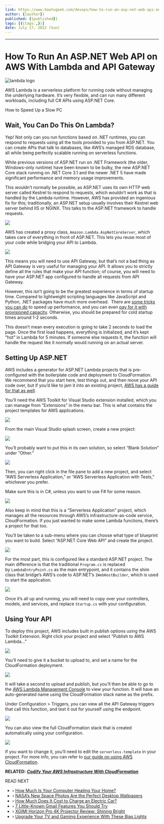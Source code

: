 ```yaml
---
link: https://www.howtogeek.com/devops/how-to-run-an-asp-net-web-api-on-aws-with-lambda-and-api-gateway/
author: {{author}}
published: {{published}}
tags: [{{tags:,}}]
date: July 17, 2022 (Sun)
---
```


---
# How To Run An ASP.NET Web API on AWS With Lambda and API Gateway
![lambda logo](https://www.howtogeek.com/wp-content/uploads/csit/2019/06/58095fd3.png?width=1198&trim=1,1&bg-color=000&pad=1,1)

AWS Lambda is a serverless platform for running code without managing the underlying hardware. It’s very flexible, and can run many different workloads, including full C# APIs using ASP.NET Core.

How to Speed Up a Slow PC


## Wait, You Can Do This On Lambda?

Yep! Not only can you run functions based on .NET runtimes, you can respond to requests using all the tools provided to you from ASP.NET. You can create APIs that talk to databases, like AWS’s managed RDS database, all while being perfectly scalable running on serverless functions.

While previous versions of ASP.NET run on .NET Framework (the older, Windows-only runtime) have been known to be bulky, the new ASP.NET Core stack running on .NET Core 3.1 and the newer .NET 5 have made significant performance and memory usage improvements.

This wouldn’t normally be possible, as ASP.NET uses its own HTTP web server called Kestrel to respond to requests, which wouldn’t work as that is handled by the Lambda runtime. However, AWS has provided an ingenious fix for this; traditionally, an ASP.NET setup usually involves their Kestrel web server behind IIS or NGINX. This talks to the ASP.NET framework to handle requests.

![](https://www.howtogeek.com/wp-content/uploads/csit/2021/07/06d33702.png?trim=1,1&bg-color=000&pad=1,1)

AWS has created a proxy class, `Amazon.Lambda.AspNetCoreServer`, which takes care of everything in front of ASP.NET. This lets you reuse most of your code while bridging your API to Lambda.

![](https://www.howtogeek.com/wp-content/uploads/csit/2021/07/2a11f4e8.png?trim=1,1&bg-color=000&pad=1,1)

This means you will need to use API Gateway, but that’s not a bad thing as API Gateway is very useful for managing your API. It allows you to strictly define all the rules that make your API function; of course, you will need to have your ASP.NET app configured to handle all requests from API Gateway.

However, this isn’t going to be the greatest experience in terms of startup time. Compared to lightweight scripting languages like JavaScript and Python, .NET packages have much more overhead.  There are [some tricks you can do](https://medium.com/slalom-build/solving-cold-starts-on-aws-lambda-when-using-dotnet-core-51f244f08f60) to speed up performance, and you can even [pay for it with provisioned capacity](https://aws.amazon.com/blogs/compute/new-for-aws-lambda-predictable-start-up-times-with-provisioned-concurrency/?tag=hotoge-20). Otherwise, you should be prepared for cold startup times around 1-2 seconds.

This doesn’t mean every execution is going to take 2 seconds to load the page. Once the first load happens, everything is initialized, and it’s kept “hot” in Lambda for 5 minutes. If someone else requests it, the function will handle the request like it normally would running on an actual server.

## Setting Up ASP.NET

AWS includes a generator for ASP.NET Lambda projects that is pre-configured with the boilerplate code and deployment to CloudFormation. We recommend that you start here, test things out, and then move your API code over, but if you’d like to jam it into an existing project, [AWS has a guide for that as well](https://aws.amazon.com/blogs/developer/net-core-3-0-on-lambda-with-aws-lambdas-custom-runtime/?tag=hotoge-20).

You’ll need the AWS Toolkit for Visual Studio extension installed, which you can manage from “Extensions” in the menu bar. This is what contains the project templates for AWS applications.

![](https://www.howtogeek.com/pagespeed_static/1.JiBnMqyl6S.gif)

From the main Visual Studio splash screen, create a new project:

![](https://www.howtogeek.com/pagespeed_static/1.JiBnMqyl6S.gif)

You’ll probably want to put this in its own solution, so select “Blank Solution” under “Other.”

![](https://www.howtogeek.com/pagespeed_static/1.JiBnMqyl6S.gif)

Then, you can right click in the file pane to add a new project, and select “AWS Serverless Application,” or “AWS Serverless Application with Tests,” whichever you prefer.

Make sure this is in C#, unless you want to use F# for some reason.

![](https://www.howtogeek.com/wp-content/uploads/csit/2021/07/901dcb3e.png?trim=1,1&bg-color=000&pad=1,1)

Also keep in mind that this is a “Serverless Application” project, which manages all the resources through AWS’s infrastructure-as-code service, CloudFormation. If you just wanted to make some Lambda functions, there’s a project for that too.

You’ll be taken to a sub-menu where you can choose what type of blueprint you want to build. Select “ASP.NET Core Web API” and create the project.

![](https://www.howtogeek.com/wp-content/uploads/csit/2021/07/cc1fdb6b.png?trim=1,1&bg-color=000&pad=1,1)

For the most part, this is configured like a standard ASP.NET project. The main difference is that the traditional `Program.cs` is replaced by `LambdaEntryPoint.cs` as the main entrypoint, and it contains the shim class that bridge’s AWS’s code to ASP.NET’s `IWebHostBuilder`, which is used to start the application.

![](https://www.howtogeek.com/wp-content/uploads/csit/2021/07/a09bcf20.png?trim=1,1&bg-color=000&pad=1,1)

Once it’s all up and running, you will need to copy over your controllers, models, and services, and replace `Startup.cs` with your configuration.

## Using Your API

To deploy this project, AWS includes built in publish options using the AWS Toolkit Extension. Right click your project and select “Publish to AWS Lambda…”

![](https://www.howtogeek.com/wp-content/uploads/csit/2021/07/6b4fd909.png?trim=1,1&bg-color=000&pad=1,1)

You’ll need to give it a bucket to upload to, and set a name for the CloudFormation deployment.

![](https://www.howtogeek.com/wp-content/uploads/csit/2021/07/e21e02be.png?trim=1,1&bg-color=000&pad=1,1)

It will take a second to upload and publish, but you’ll then be able to go to the [AWS Lambda Management Console](https://console.aws.amazon.com/lambda/home?tag=hotoge-20) to view your function. It will have an auto-generated name using the CloudFormation stack name as the prefix.

Under Configuration > Triggers, you can view all the API Gateway triggers that call this function, and test it out for yourself using the endpoint.

![](https://www.howtogeek.com/wp-content/uploads/csit/2021/07/fe6d014c.png?trim=1,1&bg-color=000&pad=1,1)

You can also view the full CloudFormation stack that is created automatically using your configuration.

![](https://www.howtogeek.com/pagespeed_static/1.JiBnMqyl6S.gif)

If you want to change it, you’ll need to edit the `serverless.template` in your project. For more info, you can refer to [our guide on using AWS CloudFormation](https://www.howtogeek.com/devops/codify-your-aws-infrastructure-with-cloudformation/).

**RELATED:** [**_Codify Your AWS Infrastructure With CloudFormation_**](https://www.howtogeek.com/devops/codify-your-aws-infrastructure-with-cloudformation/)

READ NEXT

-   › [How Much Is Your Computer Heating Your Home?](https://www.howtogeek.com/815116/how-much-heat-does-your-computer-add-to-your-home/)
-   › [NASA’s New Space Photos Are the Perfect Desktop Wallpapers](https://www.howtogeek.com/817813/nasas-new-space-photos-are-the-perfect-desktop-wallpapers/)
-   › [How Much Does It Cost to Charge an Electric Car?](https://www.howtogeek.com/814849/how-much-does-it-cost-to-charge-an-electric-car/)
-   › [7 Little-Known Gmail Features You Should Try](https://www.howtogeek.com/813437/gmail-features-you-should-try/)
-   › [XGIMI Horizon Pro 4K Projector Review: Shining Bright](https://www.howtogeek.com/815363/xgimi-horizon-pro-4k-projector-review/)
-   › [Upgrade Your TV and Gaming Experience With These Bias Lights](https://www.howtogeek.com/813580/upgrade-your-tv-and-gaming-experience-with-these-bias-lights/)